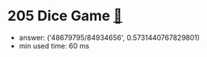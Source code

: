 205 Dice Game [:link:](http://projecteuler.net/problem=205)  
========================

- answer: ('48679795/84934656', 0.5731440767829801) 
- min used time: 60 ms

